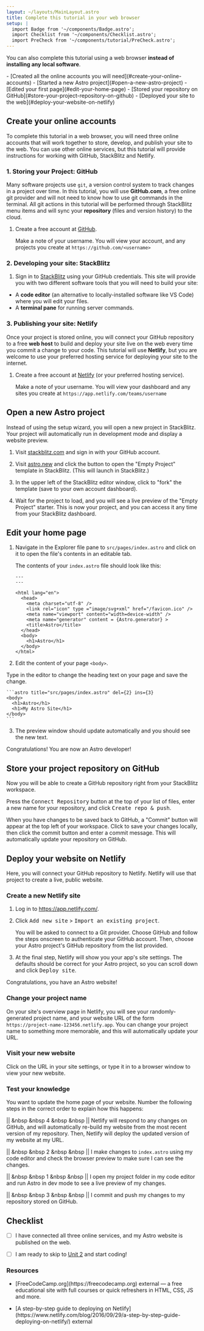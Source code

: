 ```yaml
---
layout: ~/layouts/MainLayout.astro
title: Complete this tutorial in your web browser
setup: |
  import Badge from '~/components/Badge.astro';
  import Checklist from '~/components/Checklist.astro';
  import PreCheck from '~/components/tutorial/PreCheck.astro';
---
```


You can also complete this tutorial using a web browser **instead of installing any local software**.

<PreCheck>
- [Created all the online accounts you will need](#create-your-online-accounts)
- [Started a new Astro project](#open-a-new-astro-project)
- [Edited your first page](#edit-your-home-page)
- [Stored your repository on GitHub](#store-your-project-repository-on-github)
- [Deployed your site to the web](#deploy-your-website-on-netlify)
</PreCheck>

## Create your online accounts

To complete this tutorial in a web browser, you will need three online accounts that will work together to store, develop, and publish your site to the web. You can use other online services, but this tutorial will provide instructions for working with GitHub, StackBlitz and Netlify.


### 1. Storing your Project: GitHub

Many software projects use `git`, a version control system to track changes in a project over time. In this tutorial, you will use **GitHub.com**, a free online git provider and will not need to know how to use git commands in the terminal. All git actions in this tutorial will be performed through StackBlitz menu items and will sync your **repository** (files and version history) to the cloud.

1. Create a free account at [GitHub](https://github.com).

    Make a note of your username. You will view your account, and any projects you create at `https://github.com/<username>`
    
### 2. Developing your site: StackBlitz

1. Sign in to [StackBlitz](https://stackblitz.com) using your GitHub credentials. This site will provide you with two different software tools that you will need to build your site:
 - A **code editor** (an alternative to locally-installed software like VS Code) where you will edit your files.
 - A **terminal pane** for running server commands.


### 3. Publishing your site: Netlify

Once your project is stored online, you will connect your GitHub repository to a free **web host** to build and deploy your site live on the web every time you commit a change to your code. This tutorial will use **Netlify**, but you are welcome to use your preferred hosting service for deploying your site to the internet.

1. Create a free account at [Netlify](https://netlify.com) (or your preferred hosting service).

    Make a note of your username. You will view your dashboard and any sites you create at `https://app.netlify.com/teams/username`


## Open a new Astro project

Instead of using the setup wizard, you will open a new project in StackBlitz. Your project will automatically run in development mode and display a website preview.


1. Visit [stackblitz.com](https://stackblitz.com) and sign in with your GitHub account.

2. Visit [astro.new](https://astro.new) and click the button to open the "Empty Project" template in StackBlitz. (This will launch in StackBlitz.)

3. In the upper left of the StackBlitz editor window, click to "fork" the template (save to your own account dashboard).

4. Wait for the project to load, and you will see a live preview of the "Empty Project" starter. This is now your project, and you can access it any time from your StackBlitz dashboard.


## Edit your home page

1. Navigate in the Explorer file pane to `src/pages/index.astro` and click on it to open the file's contents in an editable tab.

    The contents of your `index.astro` file should look like this:

    ```astro title="src/pages/index.astro"
    ---
    ---

    <html lang="en">
      <head>
        <meta charset="utf-8" />
        <link rel="icon" type ="image/svg+xml" href="/favicon.ico" />
        <meta name="viewport" content="width=device-width" />
        <meta name="generator" content = {Astro.generator} >
        <title>Astro</title>
      </head>
      <body>
        <h1>Astro</h1>
      </body>
    </html>
    ```

2. Edit the content of your page `<body>`.

Type in the editor to change the heading text on your page and save the change.

    ```astro title="src/pages/index.astro" del={2} ins={3}
    <body>
      <h1>Astro</h1>
      <h1>My Astro Site</h1>
    </body>
    ```

3. The preview window should update automatically and you should see the new text.

Congratulations! You are now an Astro developer!

## Store your project repository on GitHub

Now you will be able to create a GitHub repository right from your StackBlitz workspace.

Press the <kbd>Connect Repository</kbd> button at the top of your list of files, enter a new name for your repository, and click <kbd>Create repo & push</kbd>. 

When you have changes to be saved back to GitHub, a "Commit" button will appear at the top left of your workspace. Click to save your changes locally, then click the commit button and enter a commit message. This will automatically update your repository on GitHub.


## Deploy your website on Netlify

Here, you will connect your GitHub repository to Netlify. Netlify will use that project to create a live, public website. 

### Create a new Netlify site

1. Log in to https://app.netlify.com/.

2. Click <kbd>Add new site</kbd> > <kbd>Import an existing project</kbd>.

    You will be asked to connect to a Git provider. Choose GitHub and follow the steps onscreen to authenticate your GitHub account. Then, choose your Astro project's GitHub repository from the list provided.

3. At the final step, Netlify will show you your app's site settings. The defaults should be correct for your Astro project, so you can scroll down and click <kbd>Deploy site</kbd>.

Congratulations, you have an Astro website!

### Change your project name

On your site's overview page in Netlify, you will see your randomly-generated project name, and your website URL of the form `https://project-name-123456.netlify.app`. You can change your project name to something more memorable, and this will automatically update your URL.

### Visit your new website

Click on the URL in your site settings, or type it in to a browser window to view your new website.



### Test your knowledge

You want to update the home page of your website. Number the following steps in the correct order to explain how this happens:

|| &nbsp &nbsp 4 &nbsp &nbsp || Netlify will respond to any changes on GitHub, and will automatically re-build my website from the most recent version of my repository. Then, Netlify will deploy the updated version of my website at my URL.

|| &nbsp &nbsp 2 &nbsp &nbsp || I make changes to `index.astro` using my code editor and check the browser preview to make sure I can see the changes.

|| &nbsp &nbsp 1 &nbsp &nbsp || I open my project folder in my code editor and run Astro in dev mode to see a live preview of my changes.

|| &nbsp &nbsp 3 &nbsp &nbsp || I commit and push my changes to my repository stored on GitHub.


## Checklist

<Checklist>

- [ ] I have connected all three online services, and my Astro website is published on the web.

- [ ] I am ready to skip to [Unit 2](/en/tutorial/2-pages/) and start coding!

</Checklist>

### Resources

- <p>[FreeCodeCamp.org](https://freecodecamp.org) <Badge>external</Badge> — a free educational site with full courses or quick refreshers in HTML, CSS, JS and more.</p>

- <p>[A step-by-step guide to deploying on Netlify](https://www.netlify.com/blog/2016/09/29/a-step-by-step-guide-deploying-on-netlify/) <Badge>external</Badge></p>

